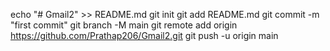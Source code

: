 echo "# Gmail2" >> README.md
git init
git add README.md
git commit -m "first commit"
git branch -M main
git remote add origin https://github.com/Prathap206/Gmail2.git
git push -u origin main
